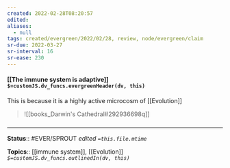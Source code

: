 ```yaml
---
created: 2022-02-28T08:20:57 
edited: 
aliases:
  - null
tags: created/evergreen/2022/02/28, review, node/evergreen/claim
sr-due: 2022-03-27
sr-interval: 16
sr-ease: 230
---
```


#### [[The immune system is adaptive]] `$=customJS.dv_funcs.evergreenHeader(dv, this)`

This is because it is a highly active microcosm of [[Evolution]]

> ![[books_Darwin's Cathedral#292936698q]]

### <hr class="footnote"/>

**Status**:: #EVER/SPROUT
*edited `=this.file.mtime`*

**Topics**:: [[immune system]], [[Evolution]]
*`$=customJS.dv_funcs.outlinedIn(dv, this)`*
